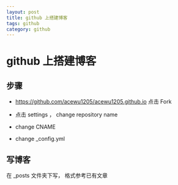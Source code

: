 ```yaml
---
layout: post
title: github 上搭建博客
tags: github
category: github
---
```



# github 上搭建博客

## 步骤 

-  https://github.com/acewu1205/acewu1205.github.io 点击 Fork

- 点击 settings ， change repository name

- change  	CNAME

- change  	_config.yml 


## 写博客

在 _posts 文件夹下写， 格式参考已有文章